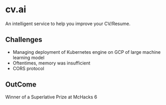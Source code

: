 # cv.ai

An intelligent service to help you improve your CV/Resume.

## Challenges

- Managing deployment of Kubernetes engine on GCP of large machine learning model
- Oftentimes, memory was insufficient
- CORS protocol

## OutCome
Winner of a Superlative Prize at McHacks 6
